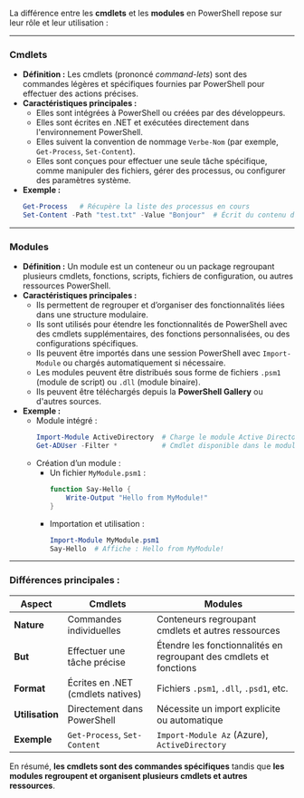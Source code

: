 

La différence entre les **cmdlets** et les **modules** en PowerShell repose sur leur rôle et leur utilisation :

---

### **Cmdlets**
- **Définition :** Les cmdlets (prononcé *command-lets*) sont des commandes légères et spécifiques fournies par PowerShell pour effectuer des actions précises.
- **Caractéristiques principales :**
  - Elles sont intégrées à PowerShell ou créées par des développeurs.
  - Elles sont écrites en .NET et exécutées directement dans l'environnement PowerShell.
  - Elles suivent la convention de nommage `Verbe-Nom` (par exemple, `Get-Process`, `Set-Content`).
  - Elles sont conçues pour effectuer une seule tâche spécifique, comme manipuler des fichiers, gérer des processus, ou configurer des paramètres système.
- **Exemple :**
  ```powershell
  Get-Process   # Récupère la liste des processus en cours
  Set-Content -Path "test.txt" -Value "Bonjour"  # Écrit du contenu dans un fichier
  ```

---

### **Modules**
- **Définition :** Un module est un conteneur ou un package regroupant plusieurs cmdlets, fonctions, scripts, fichiers de configuration, ou autres ressources PowerShell.
- **Caractéristiques principales :**
  - Ils permettent de regrouper et d’organiser des fonctionnalités liées dans une structure modulaire.
  - Ils sont utilisés pour étendre les fonctionnalités de PowerShell avec des cmdlets supplémentaires, des fonctions personnalisées, ou des configurations spécifiques.
  - Ils peuvent être importés dans une session PowerShell avec `Import-Module` ou chargés automatiquement si nécessaire.
  - Les modules peuvent être distribués sous forme de fichiers `.psm1` (module de script) ou `.dll` (module binaire).
  - Ils peuvent être téléchargés depuis la **PowerShell Gallery** ou d'autres sources.
- **Exemple :**
  - Module intégré :
    ```powershell
    Import-Module ActiveDirectory  # Charge le module Active Directory
    Get-ADUser -Filter *           # Cmdlet disponible dans le module Active Directory
    ```
  - Création d’un module :
    - Un fichier `MyModule.psm1` :
      ```powershell
      function Say-Hello {
          Write-Output "Hello from MyModule!"
      }
      ```
    - Importation et utilisation :
      ```powershell
      Import-Module MyModule.psm1
      Say-Hello  # Affiche : Hello from MyModule!
      ```

---

### **Différences principales :**
| **Aspect**         | **Cmdlets**                               | **Modules**                             |
|---------------------|-------------------------------------------|-----------------------------------------|
| **Nature**          | Commandes individuelles                  | Conteneurs regroupant cmdlets et autres ressources |
| **But**             | Effectuer une tâche précise              | Étendre les fonctionnalités en regroupant des cmdlets et fonctions |
| **Format**          | Écrites en .NET (cmdlets natives)        | Fichiers `.psm1`, `.dll`, `.psd1`, etc. |
| **Utilisation**     | Directement dans PowerShell              | Nécessite un import explicite ou automatique |
| **Exemple**         | `Get-Process`, `Set-Content`             | `Import-Module Az` (Azure), `ActiveDirectory` |

En résumé, **les cmdlets sont des commandes spécifiques** tandis que **les modules regroupent et organisent plusieurs cmdlets et autres ressources**.